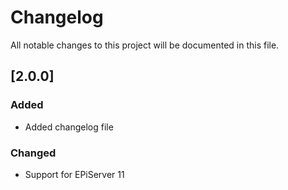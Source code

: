 # Changelog

All notable changes to this project will be documented in this file.

## [2.0.0]

### Added
- Added changelog file

### Changed
- Support for EPiServer 11